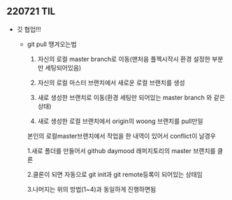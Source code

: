 ## 220721 TIL 

- 깃 협업!!!

  - git pull 땡겨오는법
    1. 자신의 로컬 master branch로 이동(맨처음 플젝시작시 환경 설정한 부분만 세팅되어있음)

    2. 자신의 로컬 마스터 브랜치에서 새로운 로컬 브랜치를 생성

    3. 새로 생성한 브랜치로 이동(환경 세팅만 되어있는 master branch 와 같은 상태)

    4. 새로 생성한 로컬 브랜치에서 origin의 woong 브랜치를 pull만일 

      본인의  로컬master브랜치에서 작업을 한 내역이 있어서 conflict이 날경우

      1.새로 폴더를 만들어서 github daymood 래퍼지토리의 master 브랜치를 클론

      2.클론이 되면 자동으로 git init과 git remote등록이 되어있는 상태임

      3.나머지는 위의 방법(1~4)과 동일하게 진행하면됨

